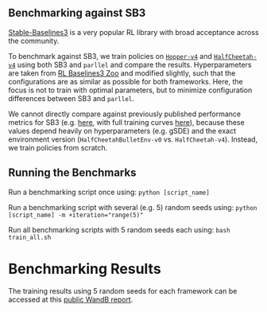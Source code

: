 ## Benchmarking against SB3

[Stable-Baselines3](https://github.com/DLR-RM/stable-baselines3) is a very popular RL library with broad acceptance across the community.

To benchmark against SB3, we train policies on [`Hopper-v4`](https://gymnasium.farama.org/environments/mujoco/hopper/) and [`HalfCheetah-v4`](https://gymnasium.farama.org/environments/mujoco/half_cheetah/) using both SB3 and `parllel` and compare the results. Hyperparameters are taken from [RL Baselines3 Zoo](https://github.com/DLR-RM/rl-baselines3-zoo) and modified slightly, such that the configurations are as similar as possible for both frameworks. Here, the focus is not to train with optimal parameters, but to minimize configuration differences between SB3 and `parllel`.

We cannot directly compare against previously published performance metrics for SB3 (e.g. [here](https://stable-baselines3.readthedocs.io/en/master/modules/sac.html#results), with full training curves [here](https://github.com/DLR-RM/stable-baselines3/issues/48)), because these values depend heavily on hyperparameters (e.g. gSDE) and the exact environment version (`HalfCheetahBulletEnv-v0` vs. `HalfCheetah-v4`). Instead, we train policies from scratch.

## Running the Benchmarks

Run a benchmarking script once using: `python [script_name]`

Run a benchmarking script with several (e.g. 5) random seeds using: `python [script_name] -m +iteration="range(5)"`

Run all benchmarking scripts with 5 random seeds each using: `bash train_all.sh`

# Benchmarking Results

The training results using 5 random seeds for each framework can be accessed at this [public WandB report](https://api.wandb.ai/links/gyenes/96m63ytt).
